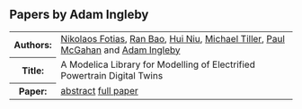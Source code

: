 ## Papers by Adam Ingleby
<table>
<tr><th>Authors:</th>
<td>
<a href="/proceedings/authors/NikolaosFotias">Nikolaos Fotias</a>, <a href="/proceedings/authors/RanBao">Ran Bao</a>, <a href="/proceedings/authors/HuiNiu">Hui Niu</a>, <a href="/proceedings/authors/MichaelTiller">Michael Tiller</a>, <a href="/proceedings/authors/PaulMcGahan">Paul McGahan</a> and <a href="/proceedings/authors/AdamIngleby">Adam Ingleby</a></td>
</tr>
<tr><th>Title:</th>
<td>A Modelica Library for Modelling of Electrified Powertrain Digital Twins</td>
</tr>
<tr><th>Paper:</th>
<td><a href="/abstracts/abstract_3B_3">abstract</a> <a href="/proceedings/papers/Modelica2021session3B_paper3.pdf">full paper</a></td>
</tr>
</table>
